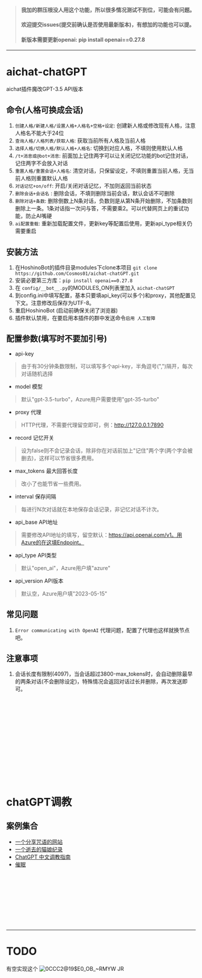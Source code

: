 > #### 我加的群压根没人用这个功能，所以很多情况测试不到位，可能会有问题。
> #### 欢迎提交issues(提交前确认是否使用最新版本)，有想加的功能也可以提。
> #### 新版本需要更新openai: pip install openai==0.27.8
------
  
# aichat-chatGPT
  
aichat插件魔改GPT-3.5 API版本  
  
## 命令(人格可换成会话)
1. `创建人格/新建人格/设置人格+人格名+空格+设定`: 创建新人格或修改现有人格，注意人格名不能大于24位
2. `查询人格/人格列表/获取人格`: 获取当前所有人格及当前人格
3. `选择人格/切换人格/默认人格+人格名`: 切换到对应人格，不填则使用默认人格
4. `/t+消息或@bot+消息`: 前面加上记住两字可以让关闭记忆功能的bot记住对话，记住两字不会放入对话
5. `重置人格/重置会话+人格名`: 清空对话，只保留设定，不填则重置当前人格，无当前人格则重置默认人格
6. `对话记忆+on/off`: 开启/关闭对话记忆，不加则返回当前状态
7. `删除会话+会话名` : 删除会话，不填则删除当前会话，默认会话不可删除
8. `删除对话+条数`: 删除倒数上N条对话，负数则是从第N条开始删除，不加条数则删除上一条。1条对话指一次问与答，不需要乘2。可以代替网页上的重试功能，防止AI嘴硬
9. `ai配置重载`: 重新加载配置文件，更新key等配置后使用，更新api_type相关仍需要重启
  
  
## 安装方法
1. 在HoshinoBot的插件目录modules下clone本项目 `git clone https://github.com/Cosmos01/aichat-chatGPT.git`
2. 安装必要第三方库：`pip install openai==0.27.8`
3. 在 `config/__bot__.py`的MODULES_ON列表里加入 `aichat-chatGPT`
4. 到config.ini中填写配置，基本只要填api_key(可以多个)和proxy，其他配置见下文。注意修改后保存为UTF-8。
5. 重启HoshinoBot (启动前确保关闭了浏览器)
6. 插件默认禁用，在要启用本插件的群中发送命令`启用 人工智障`
  

## 配置参数(填写时不要加引号)
- api-key
> 由于有30分钟条数限制，可以填写多个api-key，半角逗号(",")隔开，每次对话随机选择
- model 模型
> 默认"gpt-3.5-turbo"，Azure用户需要使用"gpt-35-turbo"
- proxy 代理
> HTTP代理，不需要代理留空即可，例：http://127.0.0.1:7890
- record 记忆开关
> 设为false则不会记录会话，除非你在对话前加上"记住"两个字(两个字会被删去)，这样可以节省很多费用。
- max_tokens 最大回答长度
> 改小了也能节省一些费用。
- interval 保存间隔
> 每进行N次对话就在本地保存会话记录，非记忆对话不计次。
- api_base API地址
> 需要修改API地址的填写，留空默认：https://api.openai.com/v1。用Azure的在这填Endpoint。
- api_type API类型
> 默认"open_ai"，Azure用户填"azure"
- api_version API版本
> 默认空，Azure用户填"2023-05-15"


## 常见问题
1. `Error communicating with OpenAI` 代理问题，配置了代理也这样就换节点吧。

## 注意事项
1. 会话长度有限制(4097)，当会话超过3800-max_tokens时，会自动删除最早的两条对话(不会删除设定)，特殊情况会返回对话过长并删除，再次发送即可。

<br><br><br><br><br><br><br><br>
------  
    
# chatGPT调教
  
## 案例集合  

- [一个分享咒语的网站](https://onetwo.ren/ChatGPT-Magic-Chat)
- [一个逝去的猫娘纪录](https://gist.githubusercontent.com/ChenYFan/ffb8390aac6c4aa44869ec10fe4eb9e2/raw/3e10b883b6e78f22172f985e48dc5ecfda1a764c/train.txt)
- [ChatGPT 中文调教指南](https://github.com/PlexPt/awesome-chatgpt-prompts-zh)
- [催眠](https://github.com/golfzert/chatgpt-chinese-prompt-hack)


<br><br><br><br><br><br><br><br>

------
  
# TODO
有空实现这个
![0CCC2@19$E0_OB_~RMYW JR](https://user-images.githubusercontent.com/37209685/208008656-e4868ff6-006d-4018-a5b0-b337157ce58d.jpg)  


